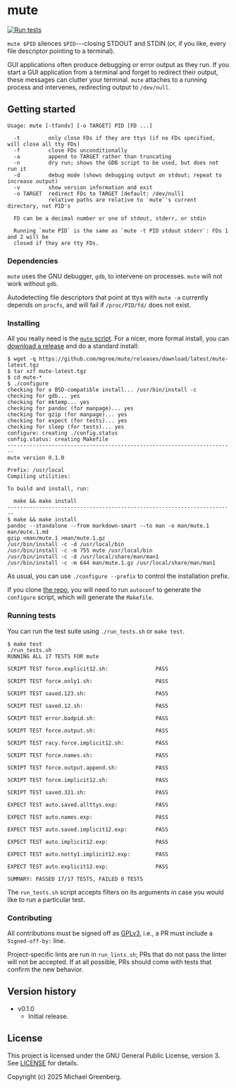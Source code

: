# mute

[![Run tests](https://github.com/mgree/mute/actions/workflows/test.yaml/badge.svg)](https://github.com/mgree/mute/actions/workflows/test.yaml)

`mute $PID` silences `$PID`---closing STDOUT and STDIN (or, if you
like, every file descriptor pointing to a terminal).

GUI applications often produce debugging or error output as they
run. If you start a GUI application from a terminal and forget to
redirect their output, these messages can clutter your
terminal. `mute` attaches to a running process and intervenes,
redirecting output to `/dev/null`.

## Getting started

```
Usage: mute [-tfandv] [-o TARGET] PID [FD ...]

  -t         only close FDs if they are ttys (if no FDs specified, will close all tty FDs)
  -f         close FDs unconditionally
  -a         append to TARGET rather than truncating
  -n         dry run; shows the GDB script to be used, but does not run it
  -d         debug mode (shows debugging output on stdout; repeat to increase output)
  -v         show version information and exit
  -o TARGET  redirect FDs to TARGET [default: /dev/null]
             relative paths are relative to `mute`'s current directory, not PID's

  FD can be a decimal number or one of stdout, stderr, or stdin

  Running `mute PID` is the same as `mute -t PID stdout stderr`: FDs 1 and 2 will be
  closed if they are tty FDs.
```

### Dependencies

`mute` uses the GNU debugger, `gdb`, to intervene on processes. `mute`
will not work without `gdb`.

Autodetecting file descriptors that point at ttys with `mute -a`
currently depends on `procfs`, and will fail if `/proc/PID/fd/` does
not exist.

### Installing

All you really need is the [`mute`
script](https://raw.githubusercontent.com/mgree/mute/main/mute). For a nicer, more formal install, you can [download a release](https://github.com/mgree/mute/releases) and do a standard install:

```shellsession
$ wget -q https://github.com/mgree/mute/releases/download/latest/mute-latest.tgz
$ tar xzf mute-latest.tgz
$ cd mute-*
$ ./configure
checking for a BSD-compatible install... /usr/bin/install -c
checking for gdb... yes
checking for mktemp... yes
checking for pandoc (for manpage)... yes
checking for gzip (for manpage)... yes
checking for expect (for tests)... yes
checking for sleep (for tests)... yes
configure: creating ./config.status
config.status: creating Makefile
------------------------------------------------------------------------
mute version 0.1.0

Prefix: /usr/local
Compiling utilities:

To build and install, run:

  make && make install
------------------------------------------------------------------------
$ make && make install
pandoc --standalone --from markdown-smart --to man -o man/mute.1 man/mute.1.md
gzip <man/mute.1 >man/mute.1.gz
/usr/bin/install -c -d /usr/local/bin
/usr/bin/install -c -m 755 mute /usr/local/bin
/usr/bin/install -c -d /usr/local/share/man/man1
/usr/bin/install -c -m 644 man/mute.1.gz /usr/local/share/man/man1
```

As usual, you can use `./configure --prefix` to control the installation prefix.

If you clone [the repo](https://github.com/mgree/mute), you will need
to run `autoconf` to generate the `configure` script, which will
generate the `Makefile`.

### Running tests

You can run the test suite using `./run_tests.sh` or `make test`.

```shellsession
$ make test
./run_tests.sh
RUNNING ALL 17 TESTS FOR mute

SCRIPT TEST force.explicit12.sh:               PASS

SCRIPT TEST force.only1.sh:                    PASS

SCRIPT TEST saved.123.sh:                      PASS

SCRIPT TEST saved.12.sh:                       PASS

SCRIPT TEST error.badpid.sh:                   PASS

SCRIPT TEST force.output.sh:                   PASS

SCRIPT TEST racy.force.implicit12.sh:          PASS

SCRIPT TEST force.names.sh:                    PASS

SCRIPT TEST force.output.append.sh:            PASS

SCRIPT TEST force.implicit12.sh:               PASS

SCRIPT TEST saved.321.sh:                      PASS

EXPECT TEST auto.saved.allttys.exp:            PASS

EXPECT TEST auto.names.exp:                    PASS

EXPECT TEST auto.saved.implicit12.exp:         PASS

EXPECT TEST auto.implicit12.exp:               PASS

EXPECT TEST auto.notty1.implicit12.exp:        PASS

EXPECT TEST auto.explicit12.exp:               PASS

SUMMARY: PASSED 17/17 TESTS, FAILED 0 TESTS
```

The `run_tests.sh` script accepts filters on its arguments in case you
would like to run a particular test.

### Contributing

All contributions must be signed off as
[GPLv3](https://github.com/mgree/mute/blob/main/LICENSE), i.e., a PR
must include a `Signed-off-by:` line.

Project-specific lints are run in `run_lints.sh`; PRs that do not pass
the linter will not be accepted. If at all possible, PRs should come
with tests that confirm the new behavior.

## Version history

+ v0.1.0
  - Initial release.

## License

This project is licensed under the GNU General Public License,
version 3. See
[LICENSE](https://raw.githubusercontent.com/mgree/mute/main/LICENSE)
for details.

Copyright (c) 2025 Michael Greenberg.
